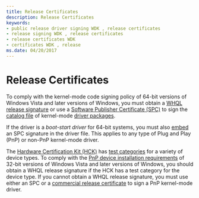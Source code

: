 ```yaml
---
title: Release Certificates
description: Release Certificates
keywords:
- public release driver signing WDK , release certificates
- release signing WDK , release certificates
- release certificates WDK
- certificates WDK , release
ms.date: 04/20/2017
---
```


# Release Certificates


To comply with the kernel-mode code signing policy of 64-bit versions of Windows Vista and later versions of Windows, you must obtain a [WHQL release signature](whql-release-signature.md) or use a [Software Publisher Certificate (SPC)](./deprecation-of-software-publisher-certificates-and-commercial-release-certificates.md) to sign the [catalog file](catalog-files.md) of kernel-mode [driver packages](driver-packages.md).

If the driver is a *boot-start driver* for 64-bit systems, you must also [embed](embedded-signatures-in-a-driver-file.md) an SPC signature in the driver file. This applies to any type of Plug and Play (PnP) or non-PnP kernel-mode driver.

The [Hardware Certification Kit (HCK)](/previous-versions/windows/hardware/hck/jj124227(v=vs.85)) has [test categories](/windows-hardware/test/hlk/) for a variety of device types. To comply with the [PnP device installation requirements](pnp-device-installation-signing-requirements--windows-vista-and-later-.md) of 32-bit versions of Windows Vista and later versions of Windows, you should obtain a WHQL release signature if the HCK has a test category for the device type. If you cannot obtain a WHQL release signature, you must use either an SPC or a [commercial release certificate](./deprecation-of-software-publisher-certificates-and-commercial-release-certificates.md) to sign a PnP kernel-mode driver.